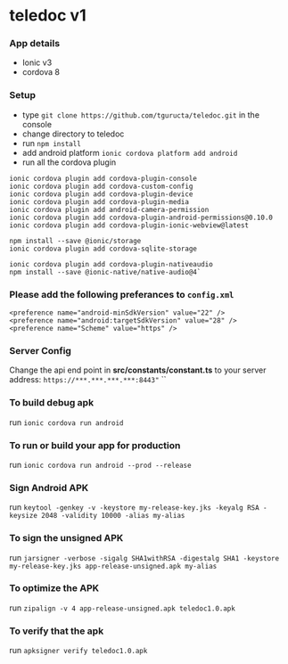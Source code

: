 # teledoc v1

### App details
- Ionic v3
- cordova 8

### Setup
- type `git clone https://github.com/tguructa/teledoc.git` in the console
- change directory to teledoc
- run `npm install`
- add android platform
   `ionic cordova platform add android`
- run all the cordova plugin 
```
ionic cordova plugin add cordova-plugin-console
ionic cordova plugin add cordova-custom-config
ionic cordova plugin add cordova-plugin-device
ionic cordova plugin add cordova-plugin-media
ionic cordova plugin add android-camera-permission
ionic cordova plugin add cordova-plugin-android-permissions@0.10.0
ionic cordova plugin add cordova-plugin-ionic-webview@latest

npm install --save @ionic/storage
ionic cordova plugin add cordova-sqlite-storage
   
ionic cordova plugin add cordova-plugin-nativeaudio
npm install --save @ionic-native/native-audio@4`
```
### Please add the following preferances to `config.xml`
```
<preference name="android-minSdkVersion" value="22" />
<preference name="android:targetSdkVersion" value="28" />
<preference name="Scheme" value="https" />
```   
### Server Config
Change the api end point in **src/constants/constant.ts** to your server address: ```https://***.***.***.***:8443"```
``
### To build debug apk
run `ionic cordova run android`

### To run or build your app for production
run `ionic cordova run android --prod --release`

### Sign Android APK
run `keytool -genkey -v -keystore my-release-key.jks -keyalg RSA -keysize 2048 -validity 10000 -alias my-alias`

### To sign the unsigned APK
run `jarsigner -verbose -sigalg SHA1withRSA -digestalg SHA1 -keystore my-release-key.jks app-release-unsigned.apk my-alias`

### To optimize the APK
run `zipalign -v 4 app-release-unsigned.apk teledoc1.0.apk`

### To verify that the apk
run `apksigner verify teledoc1.0.apk`



